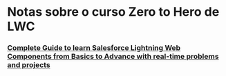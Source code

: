 # Notas sobre o curso Zero to Hero de LWC
### [Complete Guide to learn Salesforce Lightning Web Components from Basics to Advance with real-time problems and projects](https://www.udemy.com/course/zero-to-hero-in-lightning-web-components/)